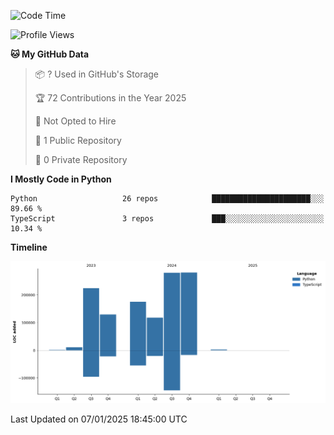 <!--START_SECTION:waka-->
![Code Time](http://img.shields.io/badge/Code%20Time-13%20hrs%2011%20mins-blue)

![Profile Views](http://img.shields.io/badge/Profile%20Views-17-blue)

**🐱 My GitHub Data** 

> 📦 ? Used in GitHub's Storage 
 > 
> 🏆 72 Contributions in the Year 2025
 > 
> 🚫 Not Opted to Hire
 > 
> 📜 1 Public Repository 
 > 
> 🔑 0 Private Repository 
 > 
**I Mostly Code in Python** 

```text
Python                   26 repos            ██████████████████████░░░   89.66 % 
TypeScript               3 repos             ███░░░░░░░░░░░░░░░░░░░░░░   10.34 % 
```



**Timeline**

![Lines of Code chart](https://raw.githubusercontent.com/jixingyou/jixingyou/main/assets/bar_graph.png)


 Last Updated on 07/01/2025 18:45:00 UTC
<!--END_SECTION:waka-->